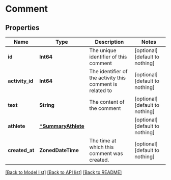 # Comment


## Properties
Name | Type | Description | Notes
------------ | ------------- | ------------- | -------------
**id** | **Int64** | The unique identifier of this comment | [optional] [default to nothing]
**activity_id** | **Int64** | The identifier of the activity this comment is related to | [optional] [default to nothing]
**text** | **String** | The content of the comment | [optional] [default to nothing]
**athlete** | [***SummaryAthlete**](SummaryAthlete.md) |  | [optional] [default to nothing]
**created_at** | **ZonedDateTime** | The time at which this comment was created. | [optional] [default to nothing]


[[Back to Model list]](../../README.md#models) [[Back to API list]](../../README.md#api-endpoints) [[Back to README]](../../README.md)


